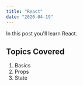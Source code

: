 ```yaml
---
title: "React"
date: "2020-04-19"
---
```


In this post you'll learn React.

## Topics Covered

1. Basics
2. Props
3. State